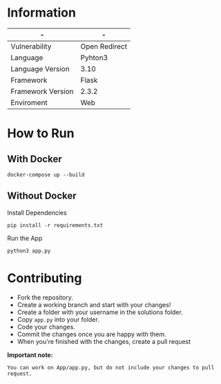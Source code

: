 # Information

| - | - |
| ------ | ------ |
| Vulnerability | Open Redirect |
| Language | Pyhton3 |
| Language Version | 3.10 |
| Framework | Flask |
| Framework Version | 2.3.2 |
| Enviroment | Web |

# How to Run

## With Docker

``` 
docker-compose up --build
```

## Without Docker

Install Dependencies

```
pip install -r requirements.txt
```

Run the App

```
python3 app.py
```

# Contributing

- Fork the repository.
- Create a working branch and start with your changes!
- Create a folder with your username in the solutions folder.
- Copy ```app.py``` into your folder.
- Code your changes. 
- Commit the changes once you are happy with them.
- When you're finished with the changes, create a pull request

**Important note:**
```
You can work on App/app.py, but do not include your changes to pull request.
```